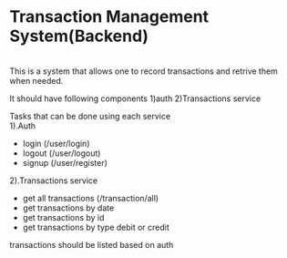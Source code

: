 <h1>Transaction Management System(Backend)</h1><br />
This is a system that allows one to record transactions and retrive them when needed.<br />

It should have following components
1)auth
2)Transactions service

Tasks that can be done using each service<br /> 
1).Auth <br />
* login  (/user/login)
* logout (/user/logout)
* signup (/user/register)

2).Transactions service
* get all transactions (/transaction/all)
* get transactions by date 
* get transactions by id 
* get transactions by type debit or credit

transactions should be listed based on auth

